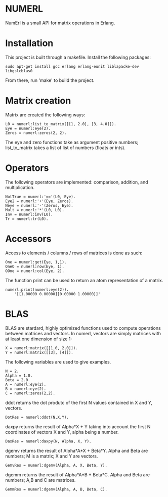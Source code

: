 # NUMERL

NumErl is a small API for matrix operations in Erlang.

# Installation

This project is built through a makefile. Install the following packages:

    sudo apt-get install gcc erlang erlang-eunit liblapacke-dev libgslcblas0 


From there, run 'make' to build the project.


# Matrix creation

Matrix are created the following ways:

    L0 = numerl:list_to_matrix([[1, 2.0], [3, 4.0]]).
    Eye = numerl:eye(2).
    Zeros = numerl:zeros(2, 2).

The eye and zero functions take as argument positive numbers; list\_to\_matrix takes a list of list of numbers (floats or ints).

# Operators

The following operators are implemented: comparison, addition, and multiplication.

    NotTrue = numerl:'=='(L0, Eye).
    Eye2 = numerl:'+'(Eye, Zeros).
    Neye = numerl:'-'(Zeros, Eye).
    Mult = numerl:'*'(L0, L0).
    Inv = numerl:inv(L0).
    Tr = numerl:tr(L0).

# Accessors

Access to elements / columns / rows of matrices is done as such:

    One = numerl:get(Eye, 1,1).
    OneO = numerl:row(Eye, 1).
    OOne = numerl:col(Eye, 2).
    
        
The function print can be used to return an atom representation of a matrix.
    
    numerl:print(numerl:eye(2)).
        '[[1.00000 0.00000][0.00000 1.00000]]'

# BLAS

BLAS are stardard, highly optimized functions used to compute operations between matrices and vectors. In numerl, vectors are simply matrices with at least one dimension of size 1:

    X = numerl:matrix([[1.0, 2.0]]).
    Y = numerl:matrix([[3], [4]]).
    
The following variables are used to give examples.

    N = 2.
    Alpha = 1.0.
    Beta = 2.0.
    A = numerl:eye(2).
    B = numerl:eye(2).
    C = numerl:zeros(2,2).


ddot returns the dot produtc of the first N values contained in X and Y, vectors.

    DotRes = numerl:ddot(N,X,Y).

daxpy returns the result of Alpha\*X + Y taking into account the first N coordinates of vectors X and Y, alpha being a number.

    DaxRes = numerl:daxpy(N, Alpha, X, Y).

dgemv returns the result of Alpha\*A\*X + Beta\*Y. Alpha and Beta are numbers; M is a matrix; X and Y are vectors.

    GemvRes = numerl:dgemv(Alpha, A, X, Beta, Y).

dgemm returns the result of Alpha\*A\*B + Beta\*C. Alpha and Beta are numbers; A,B and C are matrices.

    GemmRes = numerl:dgemv(Alpha, A, B, Beta, C).
